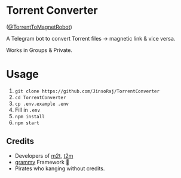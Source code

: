 # Torrent Converter
([@TorrentToMagnetRobot](https://t.me/TorrentToMagnetRobot))

A Telegram bot to convert Torrent files -> magnetic link & vice versa.

Works in Groups & Private.

# Usage
1. `git clone https://github.com/JinsoRaj/TorrentConverter`
2. `cd TorrentConverter`
3. `cp .env.example .env` 
4. Fill in `.env`
5. `npm install`
6. `npm start`

## Credits
- Developers of [m2t](https://www.npmjs.com/package/magnet2torrent-js), [t2m](https://www.npmjs.com/package/torrent2magnet)
- [grammy](https://grammy.dev/) Framework 💙
- Pirates who kanging without credits.